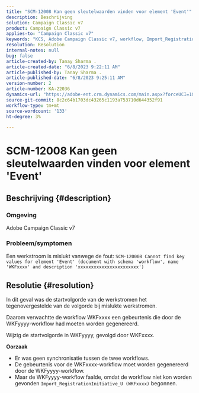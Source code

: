 ```yaml
---
title: "SCM-12008 Kan geen sleutelwaarden vinden voor element 'Event'"
description: Beschrijving
solution: Campaign Classic v7
product: Campaign Classic v7
applies-to: "Campaign Classic v7"
keywords: "KCS, Adobe Campaign Classic v7, workflow, Import_RegistrationInitiative_U, error, leshooting, ACC, find, key values, SCM-12008"
resolution: Resolution
internal-notes: null
bug: false
article-created-by: Tanay Sharma .
article-created-date: "6/8/2023 9:22:11 AM"
article-published-by: Tanay Sharma .
article-published-date: "6/8/2023 9:25:11 AM"
version-number: 2
article-number: KA-22036
dynamics-url: "https://adobe-ent.crm.dynamics.com/main.aspx?forceUCI=1&pagetype=entityrecord&etn=knowledgearticle&id=1f331af2-dd05-ee11-8f6e-6045bd006b3d"
source-git-commit: 8c2c64b1703dc43265c1193a753710d644352f91
workflow-type: tm+mt
source-wordcount: '133'
ht-degree: 3%

---
```


# SCM-12008 Kan geen sleutelwaarden vinden voor element &#39;Event&#39;

## Beschrijving {#description}


### <b>Omgeving</b>

Adobe Campaign Classic v7



### <b>Probleem/symptomen</b>

Een werkstroom is mislukt vanwege de fout:
`SCM-120008 Cannot find key values for element 'Event' (document with schema 'workflow', name 'WKFxxxx' and description 'xxxxxxxxxxxxxxxxxxxxxxx')`

## Resolutie {#resolution}


In dit geval was de startvolgorde van de werkstromen het tegenovergestelde van de volgorde bij mislukte werkstromen.

Daarom verwachtte de workflow WKFxxxx een gebeurtenis die door de WKFyyyy-workflow had moeten worden gegenereerd.

Wijzig de startvolgorde in WKFyyyy, gevolgd door WKFxxxx.

<b>Oorzaak</b>

- Er was geen synchronisatie tussen de twee workflows.
- De gebeurtenis voor de WKFxxxx-workflow moet worden gegenereerd door de WKFyyyy-workflow.
- Maar de WKFyyyy-workflow faalde, omdat de workflow niet kon worden gevonden `Import_RegistrationInitiative_U (WKFxxxx)` begonnen.




